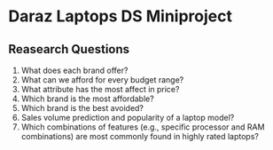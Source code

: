 # Daraz Laptops DS Miniproject
## Reasearch Questions
1. What does each brand offer?
2. What can we afford for every budget range?
3. What attribute has the most affect in price?
4. Which brand is the most affordable?
5. Which brand is the best avoided?
6. Sales volume prediction and popularity of a laptop model?
7. Which combinations of features (e.g., specific processor and RAM combinations) are most commonly found in highly rated laptops?
